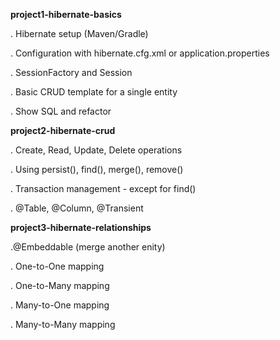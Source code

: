 **project1-hibernate-basics**

. Hibernate setup (Maven/Gradle)

. Configuration with hibernate.cfg.xml or application.properties

. SessionFactory and Session

. Basic CRUD template for a single entity

. Show SQL and refactor

**project2-hibernate-crud**

. Create, Read, Update, Delete operations

. Using persist(), find(), merge(), remove()

. Transaction management - except for find()

. @Table, @Column, @Transient

**project3-hibernate-relationships**

.@Embeddable (merge another enity)

. One-to-One mapping

. One-to-Many mapping

. Many-to-One mapping

. Many-to-Many mapping
